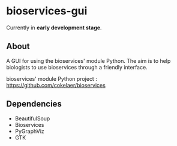 # bioservices-gui

Currently in **early development stage**.

## About

A GUI for using the bioservices' module Python. The aim is to help biologists to use bioservices through a friendly interface.

bioservices' module Python project : https://github.com/cokelaer/bioservices

## Dependencies

* BeautifulSoup
* Bioservices
* PyGraphViz
* GTK
